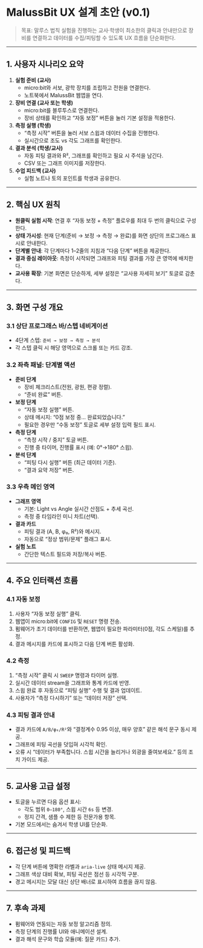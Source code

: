 # MalussBit UX 설계 초안 (v0.1)

> 목표: 말루스 법칙 실험을 진행하는 교사·학생이 최소한의 클릭과 안내만으로 장비를 연결하고 데이터를 수집/피팅할 수 있도록 UX 흐름을 단순화한다.

---

## 1. 사용자 시나리오 요약

1. **실험 준비 (교사)**
   - micro:bit와 서보, 광학 장치를 조립하고 전원을 연결한다.
   - 노트북에서 MalussBit 웹앱을 연다.
2. **장비 연결 (교사 또는 학생)**
   - micro:bit를 블루투스로 연결한다.
   - 장비 상태를 확인하고 “자동 보정” 버튼을 눌러 기본 설정을 적용한다.
3. **측정 실행 (학생)**
   - “측정 시작” 버튼을 눌러 서보 스윕과 데이터 수집을 진행한다.
   - 실시간으로 조도 vs 각도 그래프를 확인한다.
4. **결과 분석 (학생/교사)**
   - 자동 피팅 결과와 R², 그래프를 확인하고 필요 시 주석을 남긴다.
   - CSV 또는 그래프 이미지를 저장한다.
5. **수업 피드백 (교사)**
   - 실험 노트나 토의 포인트를 학생과 공유한다.

---

## 2. 핵심 UX 원칙

- **원클릭 실험 시작**: 연결 후 “자동 보정 + 측정” 플로우를 최대 두 번의 클릭으로 구성한다.
- **상태 가시성**: 현재 단계(준비 → 보정 → 측정 → 완료)를 화면 상단의 프로그래스 표시로 안내한다.
- **단계별 안내**: 각 단계마다 1–2줄의 지침과 “다음 단계” 버튼을 제공한다.
- **결과 중심 레이아웃**: 측정이 시작되면 그래프와 피팅 결과를 가장 큰 영역에 배치한다.
- **교사용 확장**: 기본 화면은 단순하게, 세부 설정은 “교사용 자세히 보기” 토글로 감춘다.

---

## 3. 화면 구성 개요

### 3.1 상단 프로그래스 바/스텝 네비게이션
- 4단계 스텝: `준비 → 보정 → 측정 → 분석`
- 각 스텝 클릭 시 해당 영역으로 스크롤 또는 카드 강조.

### 3.2 좌측 패널: 단계별 액션
- **준비 단계**
  - 장비 체크리스트(전원, 광원, 편광 정렬).
  - “준비 완료” 버튼.
- **보정 단계**
  - “자동 보정 실행” 버튼.
  - 상태 메시지: “0점 보정 중… 완료되었습니다.”
  - 필요한 경우만 “수동 보정” 토글로 세부 설정 입력 필드 표시.
- **측정 단계**
  - “측정 시작 / 중지” 토글 버튼.
  - 진행 중 타이머, 진행률 표시 (예: 0°→180° 스윕).
- **분석 단계**
  - “피팅 다시 실행” 버튼 (최근 데이터 기준).
  - “결과 요약 저장” 버튼.

### 3.3 우측 메인 영역
- **그래프 영역**
  - 기본: Light vs Angle 실시간 산점도 + 추세 곡선.
  - 측정 중 타임라인 미니 차트(선택).
- **결과 카드**
  - 피팅 결과 (A, B, φ₀, R²)와 메시지.
  - 자동으로 “정상 범위/문제” 플래그 표시.
- **실험 노트**
  - 간단한 텍스트 필드와 저장/복사 버튼.

---

## 4. 주요 인터랙션 흐름

### 4.1 자동 보정
1. 사용자 “자동 보정 실행” 클릭.
2. 웹앱이 micro:bit에 `CONFIG` 및 `RESET` 명령 전송.
3. 펌웨어가 초기 데이터를 반환하면, 웹앱이 필요한 파라미터(0점, 각도 스케일)를 추정.
4. 결과 메시지를 카드에 표시하고 다음 단계 버튼 활성화.

### 4.2 측정
1. “측정 시작” 클릭 시 `SWEEP` 명령과 타이머 실행.
2. 실시간 데이터 stream을 그래프와 통계 카드에 반영.
3. 스윕 완료 후 자동으로 “피팅 실행” 수행 및 결과 업데이트.
4. 사용자가 “측정 다시하기” 또는 “데이터 저장” 선택.

### 4.3 피팅 결과 안내
- 결과 카드에 `A/B/φ₀/R²`와 “결정계수 0.95 이상, 매우 양호” 같은 해석 문구 동시 제공.
- 그래프에 피팅 곡선을 덧입혀 시각적 확인.
- 오류 시 “데이터가 부족합니다. 스윕 시간을 늘리거나 외광을 줄여보세요.” 등의 조치 가이드 제공.

---

## 5. 교사용 고급 설정

- 토글을 누르면 다음 옵션 표시:
  - 각도 범위 `0–180°`, 스윕 시간 `6s` 등 변경.
  - 정지 간격, 샘플 수 제한 등 전문가용 항목.
- 기본 모드에서는 숨겨서 학생 UI를 단순화.

---

## 6. 접근성 및 피드백

- 각 단계 버튼에 명확한 라벨과 `aria-live` 상태 메시지 제공.
- 그래프 색상 대비 확보, 피팅 곡선은 점선 등 시각적 구분.
- 경고 메시지는 모달 대신 상단 배너로 표시하여 흐름을 끊지 않음.

---

## 7. 후속 과제

- 펌웨어와 연동되는 자동 보정 알고리즘 정의.
- 측정 단계의 진행률 UI와 애니메이션 설계.
- 결과 해석 문구와 학습 모듈(예: 질문 카드) 추가.

